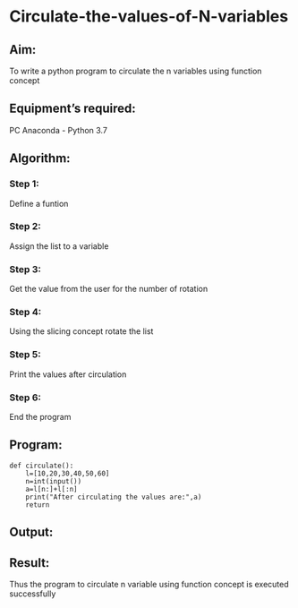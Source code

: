 # Circulate-the-values-of-N-variables
## Aim:
To write a python program to circulate the n variables using function concept
## Equipment’s required:
PC
Anaconda - Python 3.7
## Algorithm: 
### Step 1:
Define a funtion  
### Step 2:  
Assign the list to a variable
### Step 3: 
Get the value from the user for the number of rotation
### Step 4: 
Using the slicing concept rotate the list

### Step 5: 
Print the values after circulation
### Step 6: 
End the program
## Program:
```
def circulate():
    l=[10,20,30,40,50,60]
    n=int(input())
    a=l[n:]+l[:n]
    print("After circulating the values are:",a)
    return
```    


## Output:


## Result:
Thus the program to circulate n variable using function concept
is executed successfully 
